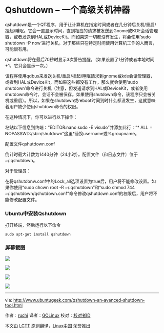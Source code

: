 Qshutdown – 一个高级关机神器
================================================================================
qshutdown是一个QT程序，用于让计算机在指定时间或者在几分钟后关机/重启/挂起/睡眠。它会一直显示时间，直到相应的请求被发送到Gnome或KDE会话管理器，或者发送到HAL或DeviceKit。而如果这一切都没有发生，将会使用‘sudo shutdown -P now’进行关机。对于那些只在特定时间使用计算机工作的人而言，可能很有用。

qshutdown将在最后70秒时显示3次警告提醒。（如果设置了1分钟或者本地时间+1，它只会显示一次。）

该程序使用qdbus来发送关机/重启/挂起/睡眠请求到gnome或kde会话管理器，或者到HAL或DeviceKit，而如果这些都没有工作，那么就会使用‘sudo shutdown’命令进行关机（注意，但发送请求到HAL或DeviceKit，或者使用shutdown命令时，会话不会被保存。如果使用shutdown命令，该程序只会被关机或重启）。所以，如果在shutdown或reboot时间到时什么都没发生，这就意味着用户缺少使用shutdown命令的权限。

在这种情况下，你可以进行以下操作：

粘贴以下信息到终端：“EDITOR:nano sudo -E visudo”并添加此行：“* ALL = NOPASSWD:/sbin/shutdown”这里*替换username或%groupname。

配置文件qshutdown.conf

倒计时最大计数为1440分钟（24小时）。配置文件（和日志文件）位于~/.qshutdown。

对于管理员：

在将qshutdonw.conf中的Lock_all选项设置为true后，用户将不能修改设置。如果你使用“sudo chown root -R ~/.qshutdown”和“sudo chmod 744 ~/.qshutdown/qshutdown.conf”命令修改qshutdown.conf的权限后，用户将不能修改配置文件。

### Ubuntu中安装Qshutdown ###

打开终端，然后运行以下命令

    sudo apt-get install qshutdown

### 屏幕截图 ###

![](http://www.ubuntugeek.com/wp-content/uploads/2014/11/12.png)

![](http://www.ubuntugeek.com/wp-content/uploads/2014/11/23.png)

![](http://www.ubuntugeek.com/wp-content/uploads/2014/11/31.png)

![](http://www.ubuntugeek.com/wp-content/uploads/2014/11/41.png)

--------------------------------------------------------------------------------

via: http://www.ubuntugeek.com/qshutdown-an-avanced-shutdown-tool.html

作者：[ruchi][a]
译者：[GOLinux](https://github.com/GOLinux)
校对：[校对者ID](https://github.com/校对者ID)

本文由 [LCTT](https://github.com/LCTT/TranslateProject) 原创翻译，[Linux中国](http://linux.cn/) 荣誉推出

[a]:http://www.ubuntugeek.com/author/ubuntufix

